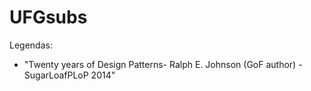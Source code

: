# UFGsubs
Legendas: 
  - "Twenty years of Design Patterns- Ralph E. Johnson (GoF author) - SugarLoafPLoP 2014"
